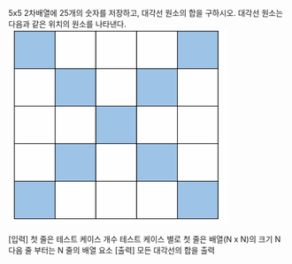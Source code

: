 5x5 2차배열에 25개의 숫자를 저장하고, 대각선 원소의 합을 구하시오.
대각선 원소는 다음과 같은 위치의 원소를 나타낸다.
![alt text](image.png)

[입력]
첫 줄은 테스트 케이스 개수
테스트 케이스 별로 첫 줄은 배열(N x N)의 크기 N
다음 줄 부터는 N 줄의 배열 요소
[출력]
모든 대각선의 합을 출력
